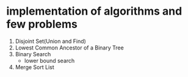 # implementation of algorithms and few problems 
1. Disjoint Set(Union and Find)
2. Lowest Common Ancestor of a Binary Tree
3. Binary Search
	- lower bound search
4. Merge Sort List
